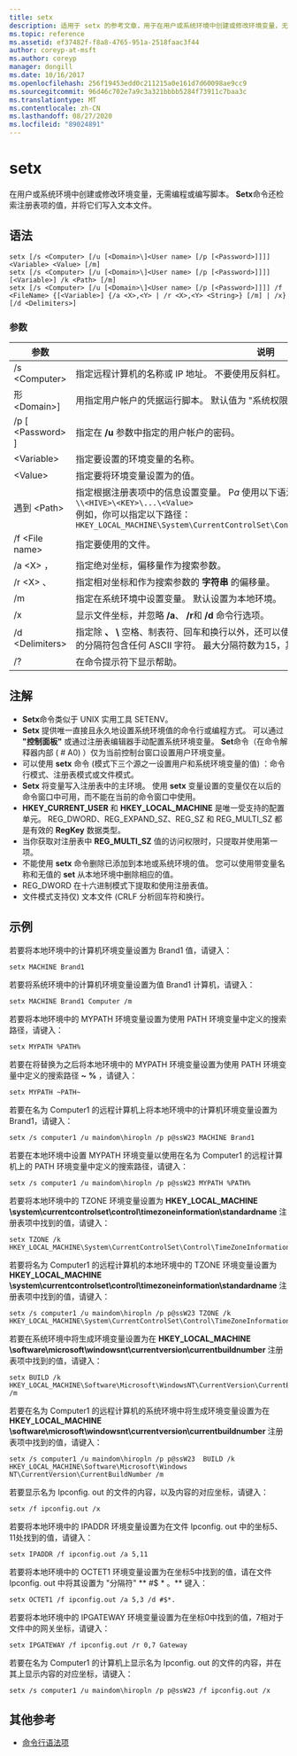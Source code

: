 ```yaml
---
title: setx
description: 适用于 setx 的参考文章，用于在用户或系统环境中创建或修改环境变量，无需编程或编写脚本。
ms.topic: reference
ms.assetid: ef37482f-f8a8-4765-951a-2518faac3f44
author: coreyp-at-msft
ms.author: coreyp
manager: dongill
ms.date: 10/16/2017
ms.openlocfilehash: 256f19453edd0c211215a0e161d7d60098ae9cc9
ms.sourcegitcommit: 96d46c702e7a9c3a321bbbb5284f73911c7baa3c
ms.translationtype: MT
ms.contentlocale: zh-CN
ms.lasthandoff: 08/27/2020
ms.locfileid: "89024891"
---
```

# <a name="setx"></a>setx

在用户或系统环境中创建或修改环境变量，无需编程或编写脚本。 **Setx**命令还检索注册表项的值，并将它们写入文本文件。



## <a name="syntax"></a>语法

```
setx [/s <Computer> [/u [<Domain>\]<User name> [/p [<Password>]]]] <Variable> <Value> [/m]
setx [/s <Computer> [/u [<Domain>\]<User name> [/p [<Password>]]]] [<Variable>] /k <Path> [/m]
setx [/s <Computer> [/u [<Domain>\]<User name> [/p [<Password>]]]] /f <FileName> {[<Variable>] {/a <X>,<Y> | /r <X>,<Y> <String>} [/m] | /x} [/d <Delimiters>]
```

### <a name="parameters"></a>参数

|         参数          |                                                                                                                                              说明                                                                                                                                              |
|----------------------------|-------------------------------------------------------------------------------------------------------------------------------------------------------------------------------------------------------------------------------------------------------------------------------------------------------|
|       /s \<Computer>       |                                                                                  指定远程计算机的名称或 IP 地址。 不要使用反斜杠。 默认值为本地计算机的名称。                                                                                  |
| 形\<Domain>\]<User name> |                                                                                           用指定用户帐户的凭据运行脚本。 默认值为 "系统权限"。                                                                                            |
|      /p [ \<Password> ]      |                                                                                                         指定在 **/u** 参数中指定的用户帐户的密码。                                                                                                         |
|        \<Variable>         |                                                                                                                 指定要设置的环境变量的名称。                                                                                                                  |
|          \<Value>          |                                                                                                                指定要将环境变量设置为的值。                                                                                                                 |
|         遇到 \<Path>         | 指定根据注册表项中的信息设置变量。 P*a* 使用以下语法：</br>`\\<HIVE>\<KEY>\...\<Value>`</br>例如，你可以指定以下路径：</br>`HKEY_LOCAL_MACHINE\System\CurrentControlSet\Control\TimeZoneInformation\StandardName` |
|      /f \<File name>       |                                                                                                                               指定要使用的文件。                                                                                                                                |
|        /a \<X> ，<Y>         |                                                                                                                    指定绝对坐标，偏移量作为搜索参数。                                                                                                                    |
|   /r \<X> 、 <Y><String>   |                                                                                                            指定相对坐标和作为搜索参数的 **字符串** 的偏移量。                                                                                                            |
|             /m             |                                                                                                指定在系统环境中设置变量。 默认设置为本地环境。                                                                                                 |
|             /x             |                                                                                                       显示文件坐标，并忽略 **/a**、 **/r**和 **/d** 命令行选项。                                                                                                        |
|      /d \<Delimiters>      |                    指定除 **、** **\\** 空格、制表符、回车和换行以外，还可以使用除四个内置分隔符以外的分隔符。 有效的分隔符包含任何 ASCII 字符。 最大分隔符数为15，其中包括内置分隔符。                    |
|             /?             |                                                                                                                                 在命令提示符下显示帮助。                                                                                                                                  |

## <a name="remarks"></a>注解

-   **Setx**命令类似于 UNIX 实用工具 SETENV。
-   **Setx** 提供唯一直接且永久地设置系统环境值的命令行或编程方式。 可以通过 **"控制面板"** 或通过注册表编辑器手动配置系统环境变量。 **Set**命令（在命令解释器内部 ( # A0) ）仅为当前控制台窗口设置用户环境变量。
-   可以使用 **setx** 命令 (模式下三个源之一设置用户和系统环境变量的值) ：命令行模式、注册表模式或文件模式。
-   **Setx** 将变量写入注册表中的主环境。 使用 **setx** 变量设置的变量仅在以后的命令窗口中可用，而不能在当前的命令窗口中使用。
-   **HKEY_CURRENT_USER** 和 **HKEY_LOCAL_MACHINE** 是唯一受支持的配置单元。 REG_DWORD、REG_EXPAND_SZ、REG_SZ 和 REG_MULTI_SZ 都是有效的 **RegKey** 数据类型。
-   当你获取对注册表中 **REG_MULTI_SZ** 值的访问权限时，只提取并使用第一项。
-   不能使用 **setx** 命令删除已添加到本地或系统环境的值。 您可以使用带变量名称和无值的 **set** 从本地环境中删除相应的值。
-   REG_DWORD 在十六进制模式下提取和使用注册表值。
-   文件模式支持仅) 文本文件 (CRLF 分析回车符和换行。

## <a name="examples"></a>示例

若要将本地环境中的计算机环境变量设置为 Brand1 值，请键入：
```
setx MACHINE Brand1
```
若要将系统环境中的计算机环境变量设置为值 Brand1 计算机，请键入：
```
setx MACHINE Brand1 Computer /m
```
若要将本地环境中的 MYPATH 环境变量设置为使用 PATH 环境变量中定义的搜索路径，请键入：
```
setx MYPATH %PATH%
```
若要在将替换为之后将本地环境中的 MYPATH 环境变量设置为使用 PATH 环境变量中定义的搜索路径 **~** **%** ，请键入：
```
setx MYPATH ~PATH~
```
若要在名为 Computer1 的远程计算机上将本地环境中的计算机环境变量设置为 Brand1，请键入：
```
setx /s computer1 /u maindom\hiropln /p p@ssW23 MACHINE Brand1
```
若要在本地环境中设置 MYPATH 环境变量以使用在名为 Computer1 的远程计算机上的 PATH 环境变量中定义的搜索路径，请键入：
```
setx /s computer1 /u maindom\hiropln /p p@ssW23 MYPATH %PATH%
```
若要将本地环境中的 TZONE 环境变量设置为 **HKEY_LOCAL_MACHINE \system\currentcontrolset\control\timezoneinformation\standardname** 注册表项中找到的值，请键入：
```
setx TZONE /k HKEY_LOCAL_MACHINE\System\CurrentControlSet\Control\TimeZoneInformation\StandardName
```
若要将名为 Computer1 的远程计算机的本地环境中的 TZONE 环境变量设置为 **HKEY_LOCAL_MACHINE \system\currentcontrolset\control\timezoneinformation\standardname** 注册表项中找到的值，请键入：
```
setx /s computer1 /u maindom\hiropln /p p@ssW23 TZONE /k HKEY_LOCAL_MACHINE\System\CurrentControlSet\Control\TimeZoneInformation\StandardName
```
若要在系统环境中将生成环境变量设置为在 **HKEY_LOCAL_MACHINE \software\microsoft\windowsnt\currentversion\currentbuildnumber** 注册表项中找到的值，请键入：
```
setx BUILD /k HKEY_LOCAL_MACHINE\Software\Microsoft\WindowsNT\CurrentVersion\CurrentBuildNumber /m
```
若要在名为 Computer1 的远程计算机的系统环境中将生成环境变量设置为在 **HKEY_LOCAL_MACHINE \software\microsoft\windowsnt\currentversion\currentbuildnumber** 注册表项中找到的值，请键入：
```
setx /s computer1 /u maindom\hiropln /p p@ssW23  BUILD /k HKEY_LOCAL_MACHINE\Software\Microsoft\Windows NT\CurrentVersion\CurrentBuildNumber /m
```
若要显示名为 Ipconfig. out 的文件的内容，以及内容的对应坐标，请键入：
```
setx /f ipconfig.out /x
```
若要将本地环境中的 IPADDR 环境变量设置为在文件 Ipconfig. out 中的坐标5、11处找到的值，请键入：
```
setx IPADDR /f ipconfig.out /a 5,11
```
若要将本地环境中的 OCTET1 环境变量设置为在坐标5中找到的值，请在文件 Ipconfig. out 中将其设置为 "分隔符" ** #$ \* 。** 键入：
```
setx OCTET1 /f ipconfig.out /a 5,3 /d #$*.
```
若要将本地环境中的 IPGATEWAY 环境变量设置为在坐标0中找到的值，7相对于文件中的网关坐标，请键入：
```
setx IPGATEWAY /f ipconfig.out /r 0,7 Gateway
```
若要在名为 Computer1 的计算机上显示名为 Ipconfig. out 的文件的内容，并在其上显示内容的对应坐标，请键入：
```
setx /s computer1 /u maindom\hiropln /p p@ssW23 /f ipconfig.out /x
```

## <a name="additional-references"></a>其他参考

- [命令行语法项](command-line-syntax-key.md)
